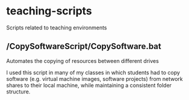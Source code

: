 # teaching-scripts
Scripts related to teaching environments

## /CopySoftwareScript/CopySoftware.bat
Automates the copying of resources between different drives

I used this script in many of my classes in which students had to copy software (e.g. virtual machine images, software projects) from network shares to their local machine, while maintaining a consistent folder structure.
